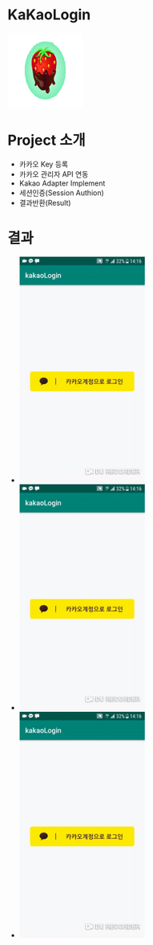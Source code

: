 # KaKaoLogin
<img src="./image/strawberry.png" width="150" height="150"></img>

# Project 소개

* 카카오 Key 등록
* 카카오 관리자 API 연동
* Kakao Adapter Implement
* 세션인증(Session Authion)
* 결과반환(Result)

# 결과
* <img src="./image/kakaoSimple.gif" width="250" height="450"></img>
* <img src="./image/kakaoSimple.gif" width="250" height="450"></img>
* <img src="./image/kakaoSimple.gif" width="250" height="450"></img>
